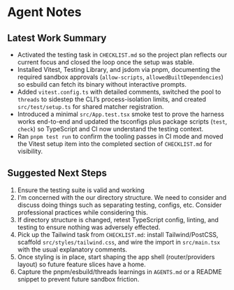# Agent Notes

## Latest Work Summary
- Activated the testing task in `CHECKLIST.md` so the project plan reflects our current focus and closed the loop once the setup was stable.
- Installed Vitest, Testing Library, and jsdom via pnpm, documenting the required sandbox approvals (`allow-scripts`, `allowedBuiltDependencies`) so esbuild can fetch its binary without interactive prompts.
- Added `vitest.config.ts` with detailed comments, switched the pool to `threads` to sidestep the CLI’s process-isolation limits, and created `src/test/setup.ts` for shared matcher registration.
- Introduced a minimal `src/App.test.tsx` smoke test to prove the harness works end-to-end and updated the tsconfigs plus package scripts (`test`, `check`) so TypeScript and CI now understand the testing context.
- Ran `pnpm test run` to confirm the tooling passes in CI mode and moved the Vitest setup item into the completed section of `CHECKLIST.md` for visibility.

## Suggested Next Steps
1. Ensure the testing suite is valid and working
2. I'm concerned with the our directory structure. We need to consider and discuss doing things such as separating testing, configs, etc. Consider professional practices while considering this.
3. If directory structure is changed, retest TypeScript config, linting, and testing to ensure nothing was adversely effected.
4. Pick up the Tailwind task from `CHECKLIST.md`: install Tailwind/PostCSS, scaffold `src/styles/tailwind.css`, and wire the import in `src/main.tsx` with the usual explanatory comments.
5. Once styling is in place, start shaping the app shell (router/providers layout) so future feature slices have a home.
6. Capture the pnpm/esbuild/threads learnings in `AGENTS.md` or a README snippet to prevent future sandbox friction.
